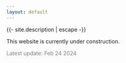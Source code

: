 ```yaml
---
layout: default
---
```


<p>{{- site.description | escape -}}</p>

This website is currently under construction.

<p style="color: #828282;">Latest update: Feb 24 2024</p>
